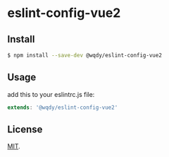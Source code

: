 # eslint-config-vue2

## Install

```bash
$ npm install --save-dev @wqdy/eslint-config-vue2
```

## Usage

add this to your eslintrc.js file:

```js
extends: '@wqdy/eslint-config-vue2'
```

## License

[MIT](/LICENSE).
